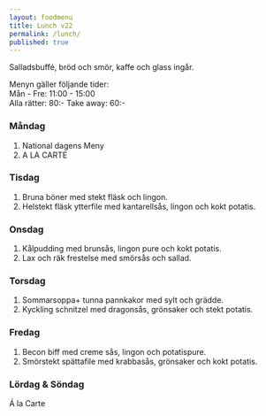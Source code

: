 ```yaml
---
layout: foodmenu
title: Lunch v22
permalink: /lunch/
published: true
---
```

Salladsbuffé, bröd och smör, kaffe och glass ingår.

Menyn gäller följande tider:  
Mån - Fre: 11:00 - 15:00  
Alla rätter: 80:- Take away: 60:-

### Måndag

1. National dagens Meny
2. A LA CARTE

### Tisdag

1. Bruna böner med stekt fläsk och lingon.
2. Helstekt fläsk ytterfile med kantarellsås, lingon och kokt potatis.

### Onsdag

1. Kålpudding med brunsås, lingon pure och kokt potatis.
2. Lax och räk frestelse med smörsås och sallad.

### Torsdag

1. Sommarsoppa+ tunna pannkakor med sylt och grädde.
2. Kyckling schnitzel med dragonsås, grönsaker och stekt potatis.

### Fredag

1. Becon biff med creme sås, lingon och potatispure.
2. Smörstekt spättafile med krabbasås, grönsaker och kokt potatis.

### Lördag & Söndag

Á la Carte
